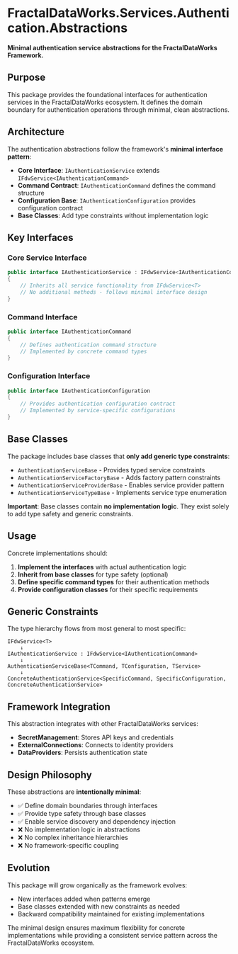 # FractalDataWorks.Services.Authentication.Abstractions

**Minimal authentication service abstractions for the FractalDataWorks Framework.**

## Purpose

This package provides the foundational interfaces for authentication services in the FractalDataWorks ecosystem. It defines the domain boundary for authentication operations through minimal, clean abstractions.

## Architecture

The authentication abstractions follow the framework's **minimal interface pattern**:

- **Core Interface**: `IAuthenticationService` extends `IFdwService<IAuthenticationCommand>`
- **Command Contract**: `IAuthenticationCommand` defines the command structure
- **Configuration Base**: `IAuthenticationConfiguration` provides configuration contract
- **Base Classes**: Add type constraints without implementation logic

## Key Interfaces

### Core Service Interface
```csharp
public interface IAuthenticationService : IFdwService<IAuthenticationCommand>
{
    // Inherits all service functionality from IFdwService<T>
    // No additional methods - follows minimal interface design
}
```

### Command Interface
```csharp
public interface IAuthenticationCommand
{
    // Defines authentication command structure
    // Implemented by concrete command types
}
```

### Configuration Interface
```csharp
public interface IAuthenticationConfiguration
{
    // Provides authentication configuration contract
    // Implemented by service-specific configurations
}
```

## Base Classes

The package includes base classes that **only add generic type constraints**:

- `AuthenticationServiceBase` - Provides typed service constraints
- `AuthenticationServiceFactoryBase` - Adds factory pattern constraints  
- `AuthenticationServiceProviderBase` - Enables service provider pattern
- `AuthenticationServiceTypeBase` - Implements service type enumeration

**Important**: Base classes contain **no implementation logic**. They exist solely to add type safety and generic constraints.

## Usage

Concrete implementations should:

1. **Implement the interfaces** with actual authentication logic
2. **Inherit from base classes** for type safety (optional)
3. **Define specific command types** for their authentication methods
4. **Provide configuration classes** for their specific requirements

## Generic Constraints

The type hierarchy flows from most general to most specific:

```
IFdwService<T>
    ↓
IAuthenticationService : IFdwService<IAuthenticationCommand>
    ↓  
AuthenticationServiceBase<TCommand, TConfiguration, TService>
    ↓
ConcreteAuthenticationService<SpecificCommand, SpecificConfiguration, ConcreteAuthenticationService>
```

## Framework Integration

This abstraction integrates with other FractalDataWorks services:

- **SecretManagement**: Stores API keys and credentials
- **ExternalConnections**: Connects to identity providers
- **DataProviders**: Persists authentication state

## Design Philosophy

These abstractions are **intentionally minimal**:

- ✅ Define domain boundaries through interfaces
- ✅ Provide type safety through base classes
- ✅ Enable service discovery and dependency injection
- ❌ No implementation logic in abstractions
- ❌ No complex inheritance hierarchies
- ❌ No framework-specific coupling

## Evolution

This package will grow organically as the framework evolves:

- New interfaces added when patterns emerge
- Base classes extended with new constraints as needed
- Backward compatibility maintained for existing implementations

The minimal design ensures maximum flexibility for concrete implementations while providing a consistent service pattern across the FractalDataWorks ecosystem.